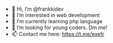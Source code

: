 - 👋 Hi, I’m @frankkidev
- 👀 I’m interested in web development
- 🌱 I’m currently learning php language
- 💞️ I’m looking for young coders. Dm me!
- 📫 Contact me here: https://t.me/exefr
